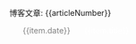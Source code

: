 <script setup>
import { data } from '/posts.data.ts';

let articleNumber;
let dataPosts;
const url = new URL(window.location.href).searchParams.get('tagName');
if(!url){
    articleNumber = data.posts.length;
    dataPosts = data.posts
}else {
    dataPosts = data.posts.filter(item=>item.tags.includes(url));
    articleNumber = dataPosts.length;
}
</script>

<p>博客文章: {{articleNumber}}</p>

<ul class="articleList">
    <li v-for="item in dataPosts" :key="item.src">
        <a :href="'/posts/' + item.src.split('.')[0]">
            <div class="date">{{item.date}}</div>
            <div class="title">{{item.title}}</div>
        </a>
    </li>
</ul>

<style scoped>
.articleList{
    position: relative;
    z-index: 99;
}
.articleList li a{
    width: fit-content;
    display: flex;
    gap: 10px;
    font-size: 14px;
    text-decoration:none;
    color: black;
}
.articleList li{
    list-style: none;
    transition: all 200ms;
}
.articleList li a:hover{
    color: #3d8de8;
}
.date{
    width: 100px;
    color: gray;
}
.title{
    width: fit-content;
    max-width: 40vw;
    overflow: hidden;
    white-space: nowrap;
    text-overflow: ellipsis;
    color: white;
}
</style>